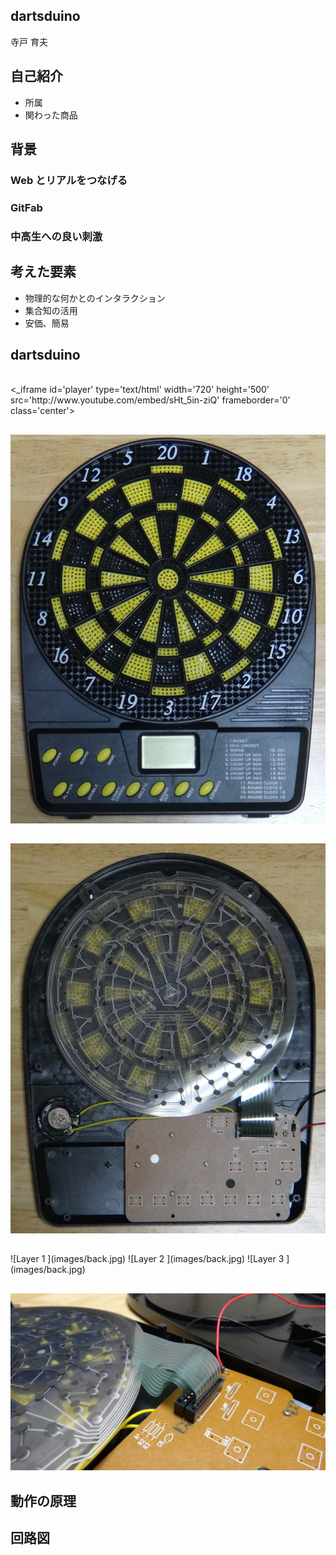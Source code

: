 
## dartsduino    <!-- class: 'slide' -->

寺戸 育夫


## 自己紹介    <!-- class: 'slide' -->

* 所属
* 関わった商品


## 背景    <!-- class: 'slide', dx: 0, dy: 0 -->

### Web とリアルをつなげる    <!-- class: 'slide', tx: -250, scale: 0.25 -->

### GitFab                  <!-- class: 'slide', scale: 0.25 -->

### 中高生への良い刺激        <!-- class: 'slide', tx: 250, scale: 0.25 -->

##     <!-- dx: 1500, dy: 0 -->


## 考えた要素    <!-- class: 'slide' -->

* 物理的な何かとのインタラクション
* 集合知の活用
* 安価、簡易


## dartsduino    <!-- class: 'slide' -->

<br>
<_iframe id='player' type='text/html' width='720' height='500'
  src='http://www.youtube.com/embed/sHt_5in-ziQ'
  frameborder='0' class='center'>
</_iframe>


##     <!-- x: 0, y: 2000, z: -10, rotate-y: 180 -->

![Front   <!-- class: 'center', id: 'front', width: 560 -->](images/front.jpg)


##     <!-- x: 0, y: 2000, z: 0, dx: 0, dy: 0, dz: 200 -->

![Back    <!-- class: 'center', id: 'back', width: 560 -->](images/back.jpg)


##     <!-- rotate-x: -70, rotate-y: -45, dx: 0, dy: 0, dz: 0 -->

<div id='layers' class='center'>
  ![Layer 1   <!-- class: 'layer', id: 'layer1', width: 560 -->](images/back.jpg)
  ![Layer 2   <!-- class: 'layer', id: 'layer2', width: 560 -->](images/back.jpg)
  ![Layer 3   <!-- class: 'layer', id: 'layer3', width: 560 -->](images/back.jpg)
</div>


##     <!-- x: 160, y: 2120, z: 0, rotate-x: -35, rotate-y: -70, rotate-z: 35, scale: 0.15 -->

![Connector   <!-- class: 'center', id: 'connector', width: 1000 -->](images/connector.jpg)


## 動作の原理    <!-- x: 0, y: 3000, z: 0, class: 'slide', dx: 1500, dy: 0, dz: 0 -->



## 回路図    <!-- class: 'slide' -->
